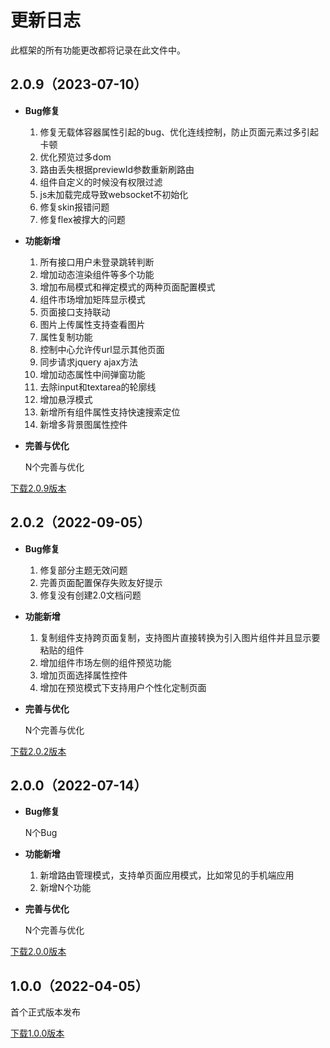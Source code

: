 # 更新日志
此框架的所有功能更改都将记录在此文件中。

## 2.0.9（2023-07-10）
- **Bug修复**

  1. 修复无载体容器属性引起的bug、优化连线控制，防止页面元素过多引起卡顿
  2. 优化预览过多dom
  3. 路由丢失根据previewId参数重新刷路由
  4. 组件自定义的时候没有权限过滤
  5. js未加载完成导致websocket不初始化
  6. 修复skin报错问题
  7. 修复flex被撑大的问题
- **功能新增**

  1. 所有接口用户未登录跳转判断
  2. 增加动态渲染组件等多个功能
  3. 增加布局模式和禅定模式的两种页面配置模式
  4. 组件市场增加矩阵显示模式
  5. 页面接口支持联动
  6. 图片上传属性支持查看图片
  7. 属性复制功能
  8. 控制中心允许传url显示其他页面
  9. 同步请求jquery ajax方法
  10. 增加动态属性中间弹窗功能
  11. 去除input和textarea的轮廓线
  12. 增加悬浮模式
  13. 新增所有组件属性支持快速搜索定位
  14. 新增多背景图属性控件
- **完善与优化**

  N个完善与优化

[下载2.0.9版本](https://github.com/yunit-code/yunit-code.github.io/releases/download/2.0.9/idmcore_2.0.9.zip)

## 2.0.2（2022-09-05）
- **Bug修复**

  1. 修复部分主题无效问题
  2. 完善页面配置保存失败友好提示
  3. 修复没有创建2.0文档问题
- **功能新增**

  1. 复制组件支持跨页面复制，支持图片直接转换为引入图片组件并且显示要粘贴的组件
  2. 增加组件市场左侧的组件预览功能
  3. 增加页面选择属性控件
  4. 增加在预览模式下支持用户个性化定制页面
- **完善与优化**

  N个完善与优化

[下载2.0.2版本](https://github.com/yunit-code/yunit-code.github.io/releases/download/2.0.2/idmcore_2.0.2.zip)
## 2.0.0（2022-07-14）
- **Bug修复**

  N个Bug
- **功能新增**

  1. 新增路由管理模式，支持单页面应用模式，比如常见的手机端应用
  2. 新增N个功能
- **完善与优化**

  N个完善与优化

[下载2.0.0版本](https://github.com/yunit-code/yunit-code.github.io/releases/download/2.0.0/idmcore_2.0.0.zip)
## 1.0.0（2022-04-05）
首个正式版本发布

[下载1.0.0版本](https://github.com/yunit-code/yunit-code.github.io/releases/download/1.0.0/idmcore_1.0.0.rar)
